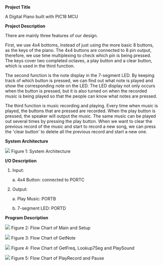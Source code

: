 **Project Title**

A Digital Piano built with PIC18 MCU

**Project Description**

There are mainly three features of our design.

First, we use 4x4 bottoms, instead of just using the more basic 8
buttons, as the keys of the piano. The 4x4 buttons are connected to 8
pin output, therefore, we use time multiplexing to check which pin is
being pressed. The keys cover two completed octaves, a play button and a
clear button, which is used in the third function.

The second function is the note display in the 7-segment LED. By keeping
track of which button is pressed, we can find out what note is played
and show the corresponding note on the LED. The LED display not only
occurs when the button is pressed, but it is also turned on when the
recorded music is being played so that the people can know what notes
are pressed.

The third function is music recording and playing. Every time when music
is played, the buttons that are pressed are recorded. When the play
button is pressed, the speaker will output the music. The same music can
be played out several times by pressing the play button. When we want to
clear the previous record of the music and start to record a new song,
we can press the 'clear button' to delete all the previous record and
start a new one.

**System Architecture**

![](image/figure1.png)
Figure 1: System Architecture

**I/O Description**

1.  Input:

    a.  4x4 Button: connected to PORTC

2.  Output:

    a.  Play Music: PORTB

    b.  7-segment LED: PORTD

**Program Description**

![](image/figure2.png)
Figure 2: Flow Chart of Main and Setup

![](image/figure3.png)
Figure 3: Flow Chart of GetNote

![](image/figure4.png)
Figure 4: Flow Chart of GetFreq, Lookup7Seg and PlaySound

![](image/figure5.png)
Figure 5: Flow Chart of PlayRecord and Pause
